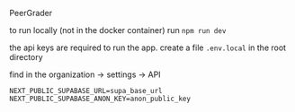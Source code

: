 PeerGrader

to run locally (not in the docker container) run `npm run dev`

the api keys are required to run the app. create a file `.env.local` in the root directory

find in the organization -> settings -> API

```
NEXT_PUBLIC_SUPABASE_URL=supa_base_url
NEXT_PUBLIC_SUPABASE_ANON_KEY=anon_public_key
```